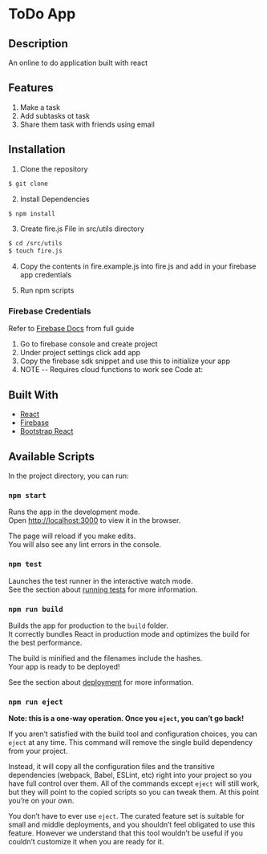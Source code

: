 # ToDo App

## Description

An online to do application built with react

## Features

1. Make a task
2. Add subtasks ot task
3. Share them task with friends using email

## Installation

1. Clone the repository

```sh
$ git clone
```

2. Install Dependencies

```sh
$ npm install
```

3. Create fire.js File in src/utils directory

```sh
$ cd /src/utils
$ touch fire.js
```

4. Copy the contents in fire.example.js into fire.js and add in your firebase app credentials

5. Run npm scripts

### Firebase Credentials

Refer to [Firebase Docs](https://firebase.google.com/docs/) from full guide

1. Go to firebase console and create project
2. Under project settings click add app
3. Copy the firebase sdk snippet and use this to initialize your app
4. NOTE -- Requires cloud functions to work see Code at:

## Built With

- [React](https://reactjs.org/)
- [Firebase](https://firebase.google.com/)
- [Bootstrap React](https://react-bootstrap.github.io/)

## Available Scripts

In the project directory, you can run:

### `npm start`

Runs the app in the development mode.<br />
Open [http://localhost:3000](http://localhost:3000) to view it in the browser.

The page will reload if you make edits.<br />
You will also see any lint errors in the console.

### `npm test`

Launches the test runner in the interactive watch mode.<br />
See the section about [running tests](https://facebook.github.io/create-react-app/docs/running-tests) for more information.

### `npm run build`

Builds the app for production to the `build` folder.<br />
It correctly bundles React in production mode and optimizes the build for the best performance.

The build is minified and the filenames include the hashes.<br />
Your app is ready to be deployed!

See the section about [deployment](https://facebook.github.io/create-react-app/docs/deployment) for more information.

### `npm run eject`

**Note: this is a one-way operation. Once you `eject`, you can’t go back!**

If you aren’t satisfied with the build tool and configuration choices, you can `eject` at any time. This command will remove the single build dependency from your project.

Instead, it will copy all the configuration files and the transitive dependencies (webpack, Babel, ESLint, etc) right into your project so you have full control over them. All of the commands except `eject` will still work, but they will point to the copied scripts so you can tweak them. At this point you’re on your own.

You don’t have to ever use `eject`. The curated feature set is suitable for small and middle deployments, and you shouldn’t feel obligated to use this feature. However we understand that this tool wouldn’t be useful if you couldn’t customize it when you are ready for it.
